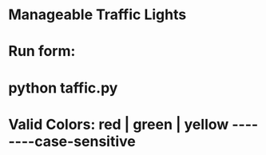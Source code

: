 # Manageable Traffic Lights

# Run form:

# python taffic.py <first color> <second color> <third color> <delay time between swtiching in seconds>
  
# Valid Colors: red | green | yellow --------case-sensitive
